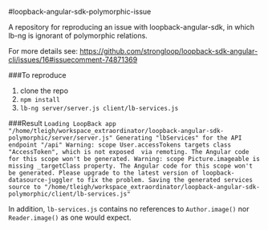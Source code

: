 #loopback-angular-sdk-polymorphic-issue

A repository for reproducing an issue with loopback-angular-sdk, in which lb-ng is ignorant of polymorphic relations.

For more details see: https://github.com/strongloop/loopback-sdk-angular-cli/issues/16#issuecomment-74871369

###To reproduce

1. clone the repo
2. `npm install`
3. `lb-ng server/server.js client/lb-services.js`

###Result
`Loading LoopBack app "/home/tleigh/workspace_extraordinator/loopback-angular-sdk-polymorphic/server/server.js"
Generating "lbServices" for the API endpoint "/api"
Warning: scope User.accessTokens targets class "AccessToken", which is not exposed 
via remoting. The Angular code for this scope won't be generated.
Warning: scope Picture.imageable is missing _targetClass property.
The Angular code for this scope won't be generated.
Please upgrade to the latest version of
loopback-datasource-juggler to fix the problem.
Saving the generated services source to "/home/tleigh/workspace_extraordinator/loopback-angular-sdk-polymorphic/client/lb-services.js"`

In addition, `lb-services.js` contains no references to `Author.image()` nor `Reader.image()` as one would expect.









